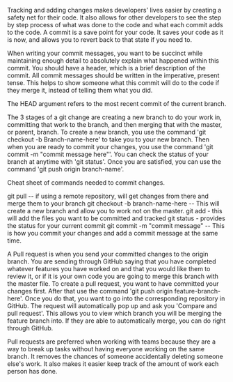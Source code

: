 Tracking and adding changes makes developers' lives easier by creating a safety net for their code. It also allows for other developers to see the step by step process of what was done to the code and what each commit adds to the code. A commit is a save point for your code. It saves your code as it is now, and allows you to revert back to that state if you need to. 

When writing your commit messages, you want to be succinct while maintaining enough detail to absolutely explain what happened within this commit. You should have a header, which is a brief description of the commit. All commit messages should be written in the imperative, present tense. This helps to show someone what this commit will do to the code if they merge it, instead of telling them what you did. 

The HEAD argument refers to the most recent commit of the current branch.

The 3 stages of a git change are creating a new branch to do your work in, committing that work to the branch, and then merging that with the master, or parent, branch. To create a new branch, you use the command 'git checkout -b Branch-name-here' to take you to your new branch. Then when you are ready to commit your changes, you use the command 'git commit -m "commit message here"'. You can check the status of your branch at anytime with 'git status'. Once you are satisfied, you can use the command 'git push origin branch-name'. 

Cheat sheet of commands needed to commit changes.

git pull -- if using a remote repository, will get changes from there and merge them to your branch
git checkout -b branch-name-here -- This will create a new branch and allow you to work not on the master.
git add - this will add the files you want to be committed and tracked
git status - provides the status for your current commit
git commit -m "commit message" -- This is how you commit your changes and add a commit message at the same time. 

A Pull request is when you send your committed changes to the origin branch. You are sending through GitHub saying that you have completed whatever features you have worked on and that you would like them to review it, or if it is your own code you are going to merge this branch with the master file. To create a pull request, you want to have committed your changes first. After that use the command 'git push origin feature-branch-here'. Once you do that, you want to go into the corresponding repository in GitHub. The request will automatically pop up and ask you 'Compare and pull request'. This allows you to view which branch you will be merging the feature branch into. If they are able to automatically merge, you can do right through GitHub.

Pull requests are preferred when working with teams because they are a way to break up tasks without having everyone working on the same branch. It removes the chances of someone accidentally deleting someone else's work. It also makes it easier keep track of the amount of work each person has done. 